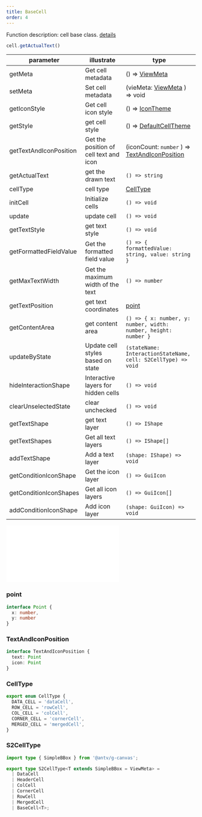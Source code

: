 ```yaml
---
title: BaseCell
order: 4
---
```


Function description: cell base class. [details](https://github.com/antvis/S2/blob/master/packages/s2-core/src/cell/base-cell.ts)

```ts
cell.getActualText()
```

| parameter              | illustrate                             | type                                                                  |
| ---------------------- | -------------------------------------- | --------------------------------------------------------------------- |
| getMeta                | Get cell metadata                      | () => [ViewMeta](#viewmeta)                                           |
| setMeta                | Set cell metadata                      | (vieMeta: [ViewMeta](#viewmeta) ) => void                             |
| getIconStyle           | Get cell icon style                    | () => [IconTheme](/docs/api/general/S2Theme#icontheme)                |
| getStyle               | get cell style                         | () => [DefaultCellTheme](/docs/api/general/S2Theme#defaultcelltheme)  |
| getTextAndIconPosition | Get the position of cell text and icon | (iconCount: `number` ) => [TextAndIconPosition](#textandiconposition) |
| getActualText          | get the drawn text                     | `() => string`                                                        |
| cellType               | cell type                              | [CellType](#celltypes)                                               |
| initCell               | Initialize cells                       | `() => void`                                                          |
| update                 | update cell                            | `() => void`                                                          |
| getTextStyle           | get text style                         | `() => void`                                                          |
| getFormattedFieldValue | Get the formatted field value          | `() => { formattedValue: string, value: string }`                     |
| getMaxTextWidth        | Get the maximum width of the text      | `() => number`                                                        |
| getTextPosition        | get text coordinates                   | [point](#point)                                                       |
| getContentArea         | get content area                       | `() => { x: number, y: number, width: number, height: number }`       |
| updateByState          | Update cell styles based on state      | `(stateName: InteractionStateName, cell: S2CellType) => void`         |
| hideInteractionShape   | Interactive layers for hidden cells    | `() => void`                                                          |
| clearUnselectedState   | clear unchecked                        | `() => void`                                                          |
| getTextShape           | get text layer                         | `() => IShape`                                                        |
| getTextShapes          | Get all text layers                    | `() => IShape[]`                                                      |
| addTextShape           | Add a text layer                       | `(shape: IShape) => void`                                             |
| getConditionIconShape  | Get the icon layer                     | `() => GuiIcon`                                                       |
| getConditionIconShapes | Get all icon layers                    | `() => GuiIcon[]`                                                     |
| addConditionIconShape  | Add icon layer                         | `(shape: GuiIcon) => void`                                            |

<embed src="@/docs/common/view-meta.en.md"></embed>

### point

```ts
interface Point {
  x: number,
  y: number
}
```

### TextAndIconPosition

```ts
interface TextAndIconPosition {
  text: Point
  icon: Point
}
```

### CellType

```ts
export enum CellType {
  DATA_CELL = 'dataCell',
  ROW_CELL = 'rowCell',
  COL_CELL = 'colCell',
  CORNER_CELL = 'cornerCell',
  MERGED_CELL = 'mergedCell',
}
```

### S2CellType

```ts
import type { SimpleBBox } from '@antv/g-canvas';

export type S2CellType<T extends SimpleBBox = ViewMeta> =
  | DataCell
  | HeaderCell
  | ColCell
  | CornerCell
  | RowCell
  | MergedCell
  | BaseCell<T>;
```
